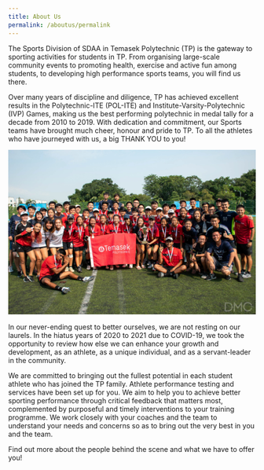 ```yaml
---
title: About Us
permalink: /aboutus/permalink
---
```


The Sports Division of SDAA in Temasek Polytechnic (TP) is the gateway to sporting activities for students in TP. From organising large-scale community events to promoting health, exercise and active fun among students, to developing high performance sports teams, you will find us there.

Over many years of discipline and diligence, TP has achieved excellent results in the Polytechnic-ITE (POL-ITE) and Institute-Varsity-Polytechnic (IVP) Games, making us the best performing polytechnic in medal tally for a decade from 2010 to 2019.  With dedication and commitment, our Sports teams have brought much cheer, honour and pride to TP.  To all the athletes who have journeyed with us, a big THANK YOU to you!

![Alt text for image on Isomer site](/images/staff-team-images/champ%20ultimate%20frisbee.jpg)

In our never-ending quest to better ourselves, we are not resting on our laurels.  In the hiatus years of 2020 to 2021 due to COVID-19, we took the opportunity to review how else we can enhance your growth and development, as an athlete, as a unique individual, and as a servant-leader in the community. 

We are committed to bringing out the fullest potential in each student athlete who has joined the TP family.  Athlete performance testing and services have been set up for you.  We aim to help you to achieve better sporting performance through critical feedback that matters most, complemented by purposeful and timely interventions to your training programme.  We work closely with your coaches and the team to understand your needs and concerns so as to bring out the very best in you and the team.

Find out more about the people behind the scene and what we have to offer you!